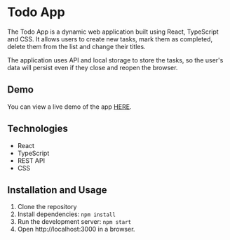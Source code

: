 # Todo App

The Todo App is a dynamic web application built using React, TypeScript and CSS. It allows users to create new tasks, mark them as completed, delete them from the list and change their titles.

The application uses API and local storage to store the tasks, so the user's data will persist even if they close and reopen the browser.

## Demo

You can view a live demo of the app [HERE](https://oksanabaloh.github.io/Todo_App/).

## Technologies
 - React
 - TypeScript
 - REST API
 - CSS
 
 ## Installation and Usage

1. Clone the repository
2. Install dependencies: `npm install`
3. Run the development server: `npm start`
4. Open http://localhost:3000 in a browser.
